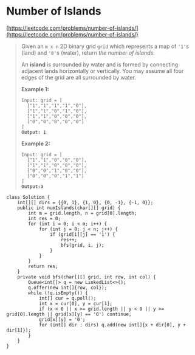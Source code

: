 # Number of Islands

[https://leetcode.com/problems/number-of-islands/](https://leetcode.com/problems/number-of-islands/)

> Given an `m x n` 2D binary grid `grid` which represents a map of `'1'`s (land) and `'0'`s (water), return _the number of islands_.
>
> An **island** is surrounded by water and is formed by connecting adjacent lands horizontally or vertically. You may assume all four edges of the grid are all surrounded by water.
>
> &#x20;
>
> **Example 1:**
>
> <pre><code>Input: grid = [
>   ["1","1","1","1","0"],
>   ["1","1","0","1","0"],
>   ["1","1","0","0","0"],
>   ["0","0","0","0","0"]
> ]
> <strong>Output: 1</strong></code></pre>
>
> **Example 2:**
>
> <pre><code>Input: grid = [
>   ["1","1","0","0","0"],
>   ["1","1","0","0","0"],
>   ["0","0","1","0","0"],
>   ["0","0","0","1","1"]
> ]
> <strong>Output:3</strong></code></pre>

```
class Solution {
    int[][] dirs = {{0, 1}, {1, 0}, {0, -1}, {-1, 0}};
    public int numIslands(char[][] grid) {
        int m = grid.length, n = grid[0].length;
        int res = 0;
        for (int i = 0; i < m; i++) {
            for (int j = 0; j < n; j++) {
                if (grid[i][j] == '1') {
                    res++;
                    bfs(grid, i, j);
                }
            }
        }
        return res;
    }
    private void bfs(char[][] grid, int row, int col) {
        Queue<int[]> q = new LinkedList<>();
        q.offer(new int[]{row, col});
        while (!q.isEmpty()) {
            int[] cur = q.poll();
            int x = cur[0], y = cur[1];
            if (x < 0 || x >= grid.length || y < 0 || y >= grid[0].length || grid[x][y] == '0') continue;
            grid[x][y] = '0';
            for (int[] dir : dirs) q.add(new int[]{x + dir[0], y + dir[1]});
        }
    }
}
```
